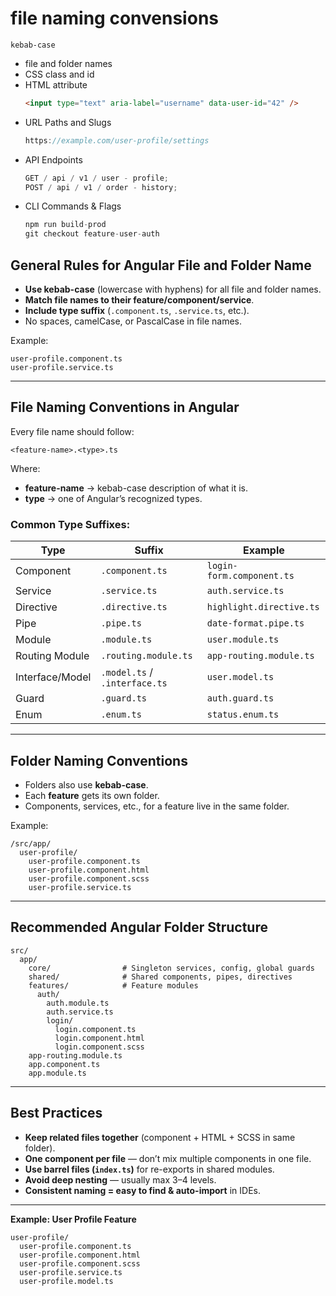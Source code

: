 # file naming convensions

`kebab-case`

- file and folder names
- CSS class and id
- HTML attribute
  ```html
  <input type="text" aria-label="username" data-user-id="42" />
  ```
- URL Paths and Slugs
  ```js
  https://example.com/user-profile/settings
  ```
- API Endpoints
  ```js
  GET / api / v1 / user - profile;
  POST / api / v1 / order - history;
  ```
- CLI Commands & Flags
  ```js
  npm run build-prod
  git checkout feature-user-auth
  ```

## General Rules for Angular File and Folder Name

- **Use kebab-case** (lowercase with hyphens) for all file and folder names.
- **Match file names to their feature/component/service**.
- **Include type suffix** (`.component.ts`, `.service.ts`, etc.).
- No spaces, camelCase, or PascalCase in file names.

Example:

```
user-profile.component.ts
user-profile.service.ts
```

---

## File Naming Conventions in Angular

Every file name should follow:

```
<feature-name>.<type>.ts
```

Where:

- **feature-name** → kebab-case description of what it is.
- **type** → one of Angular’s recognized types.

### Common Type Suffixes:

| Type            | Suffix                        | Example                   |
| --------------- | ----------------------------- | ------------------------- |
| Component       | `.component.ts`               | `login-form.component.ts` |
| Service         | `.service.ts`                 | `auth.service.ts`         |
| Directive       | `.directive.ts`               | `highlight.directive.ts`  |
| Pipe            | `.pipe.ts`                    | `date-format.pipe.ts`     |
| Module          | `.module.ts`                  | `user.module.ts`          |
| Routing Module  | `.routing.module.ts`          | `app-routing.module.ts`   |
| Interface/Model | `.model.ts` / `.interface.ts` | `user.model.ts`           |
| Guard           | `.guard.ts`                   | `auth.guard.ts`           |
| Enum            | `.enum.ts`                    | `status.enum.ts`          |

---

## Folder Naming Conventions

- Folders also use **kebab-case**.
- Each **feature** gets its own folder.
- Components, services, etc., for a feature live in the same folder.

Example:

```
/src/app/
  user-profile/
    user-profile.component.ts
    user-profile.component.html
    user-profile.component.scss
    user-profile.service.ts
```

---

## Recommended Angular Folder Structure

```
src/
  app/
    core/                # Singleton services, config, global guards
    shared/              # Shared components, pipes, directives
    features/            # Feature modules
      auth/
        auth.module.ts
        auth.service.ts
        login/
          login.component.ts
          login.component.html
          login.component.scss
    app-routing.module.ts
    app.component.ts
    app.module.ts
```

---

## Best Practices

- **Keep related files together** (component + HTML + SCSS in same folder).
- **One component per file** — don’t mix multiple components in one file.
- **Use barrel files (`index.ts`)** for re-exports in shared modules.
- **Avoid deep nesting** — usually max 3–4 levels.
- **Consistent naming = easy to find & auto-import** in IDEs.

---

**Example: User Profile Feature**

```
user-profile/
  user-profile.component.ts
  user-profile.component.html
  user-profile.component.scss
  user-profile.service.ts
  user-profile.model.ts
```
